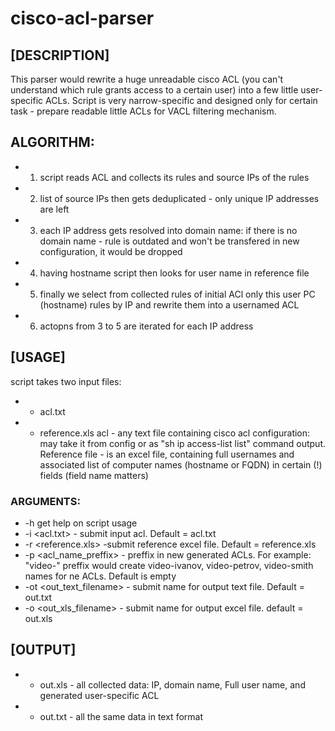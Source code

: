 # cisco-acl-parser

## [DESCRIPTION]
This parser would rewrite a huge unreadable cisco ACL (you can't understand which rule grants access to a certain user) into a few little user-specific ACLs.
Script is very narrow-specific and designed only for certain task - prepare readable little ACLs for VACL filtering mechanism.

## ALGORITHM:
* 1) script reads ACL and collects its rules and source IPs of the rules
* 2) list of source IPs then gets deduplicated - only unique IP addresses are left
* 3) each IP address gets resolved into domain name: if there is no domain name - rule is outdated and won't be transfered in new configuration, it would be dropped
* 4) having hostname script then looks for user name in reference file
* 5) finally we select from collected rules of initial ACl only this user PC (hostname) rules by IP and rewrite them into a usernamed ACL
* 6) actopns from 3 to 5 are iterated for each IP address 

## [USAGE]
script takes two input files: 
*	- acl.txt
*	- reference.xls 
acl - any text file containing cisco acl configuration: may take it from config or as "sh ip access-list list" command output. 
Reference file - is an excel file, containing full usernames and associated list of computer names (hostname or FQDN) in certain (!) fields (field name matters)
### ARGUMENTS:
*	-h get help on script usage 
*	-i <acl.txt> - submit input acl. Default = acl.txt
*	-r <reference.xls> -submit reference excel file. Default = reference.xls
*	-p <acl_name_preffix> - preffix in new generated ACLs. For example: "video-" preffix would create video-ivanov, video-petrov, video-smith names for ne ACLs. Default is empty
*	-ot <out_text_filename> - submit name for output text file. Default = out.txt
*	-o <out_xls_filename> - submit name for output excel file. default = out.xls

## [OUTPUT]
*	- out.xls - all collected data: IP, domain name, Full user name, and generated user-specific ACL
*	- out.txt - all the same data in text format
	
